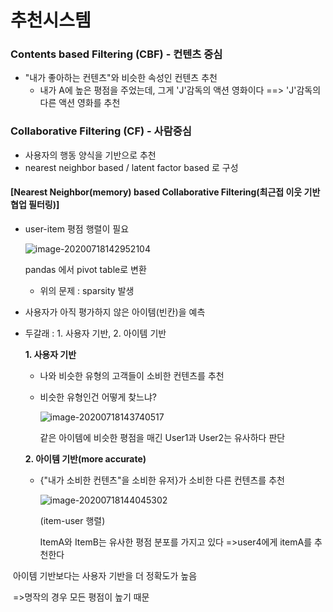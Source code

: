 # 추천시스템

### Contents based Filtering (CBF) - 컨텐츠 중심

- "내가 좋아하는 컨텐츠"와 비슷한 속성인 컨텐츠 추천
  - 내가 A에 높은 평점을 주었는데, 그게 'J'감독의 액션 영화이다 ==> 'J'감독의 다른 액션 영화를 추천



### Collaborative Filtering (CF) - 사람중심

- 사용자의 행동 양식을 기반으로 추천
- nearest neighbor based / latent factor based 로 구성

#### [Nearest Neighbor(memory) based Collaborative Filtering(최근접 이웃 기반 협업 필터링)]

- user-item 평점 행렬이 필요

  ![image-20200718142952104](C:\Users\user\AppData\Roaming\Typora\typora-user-images\image-20200718142952104.png)

  pandas 에서 pivot table로 변환

  - 위의 문제 : sparsity 발생

- 사용자가 아직 평가하지 않은 아이템(빈칸)을 예측

- 두갈래 : 1. 사용자 기반, 2. 아이템 기반

  **1. 사용자 기반**

  - 나와 비슷한 유형의 고객들이 소비한 컨텐츠를 추천

  - 비슷한 유형인건 어떻게 찾느냐?

    ![image-20200718143740517](C:\Users\user\AppData\Roaming\Typora\typora-user-images\image-20200718143740517.png)

    같은 아이템에 비슷한 평점을 매긴 User1과 User2는 유사하다 판단

  **2. 아이템 기반(more accurate)**

  - {"내가 소비한 컨텐츠"을 소비한 유저}가 소비한 다른 컨텐츠를 추천

    ![image-20200718144045302](C:\Users\user\AppData\Roaming\Typora\typora-user-images\image-20200718144045302.png)

    (item-user 행렬)

    ItemA와 ItemB는 유사한 평점 분포를 가지고 있다 =>user4에게 itemA를 추천한다



​	아이템 기반보다는 사용자 기반을 더 정확도가 높음

​	=>명작의 경우 모든 평점이 높기 때문